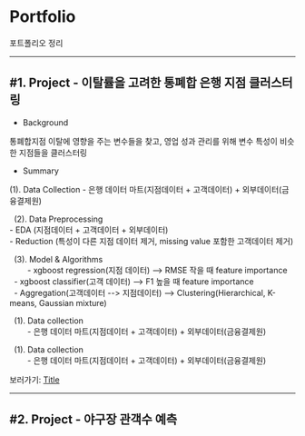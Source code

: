 Portfolio
================
포트폴리오 정리

***
<h2> #1. Project - 이탈률을 고려한 통폐합 은행 지점 클러스터링 </h2> 

- Background 
 <p>통폐합지점 이탈에 영향을 주는 변수들을 찾고, 영업 성과 관리를 위해 변수 특성이 비슷한 지점들을 클러스터링</p>

- Summary
 <p> (1). Data Collection
  - 은행 데이터 마트(지점데이터 + 고객데이터) + 외부데이터(금융결제원)</p>
  
<p>&nbsp;&nbsp;(2). Data Preprocessing <br/>
         - EDA (지점데이터 + 고객데이터 + 외부데이터) <br/>
         - Reduction (특성이 다른 지점 데이터  제거, missing value 포함한 고객데이터 제거)</p>
         
<p>&nbsp;&nbsp;(3). Model & Algorithms <br/>
         - xgboost regression(지점 데이터) --> RMSE 작을 때 feature importance <br/>
&nbsp;&nbsp;- xgboost classifier(고객 데이터) --> F1 높을 때 feature importance<br/>
&nbsp;&nbsp;- Aggregation(고객데이터 --> 지점데이터) --> Clustering(Hierarchical, K-means, Gaussian mixture)</p>
<p>&nbsp;&nbsp;(1). Data collection <br>
         - 은행 데이터 마트(지점데이터 + 고객데이터) + 외부데이터(금융결제원)</p>
<p>&nbsp;&nbsp;(1). Data collection <br>
         - 은행 데이터 마트(지점데이터 + 고객데이터) + 외부데이터(금융결제원)</p>

보러가기: [Title](link)
      
***
<h2> #2. Project - 야구장 관객수 예측 </h2> 



